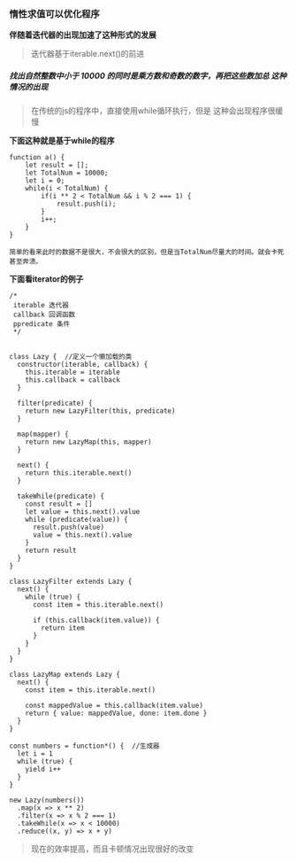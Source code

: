 ###  惰性求值可以优化程序

**伴随着迭代器的出现加速了这种形式的发展**

> 迭代器基于iterable.next()的前进

##### 找出自然整数中小于 10000 的同时是乘方数和奇数的数字，再把这些数加总  这种情况的出现

> 在传统的js的程序中，直接使用while循环执行，但是 这种会出现程序很缓慢

**下面这种就是基于while的程序**

```
function a() {
	let result = [];
	let TotalNum = 10000;
	let i = 0;
	while(i < TotalNum) {
		if(i ** 2 < TotalNum && i % 2 === 1) {
			result.push(i);
		}
		i++;
	}
}

简单的看来此时的数据不是很大，不会很大的区别，但是当TotalNum尽量大的时间。就会卡死甚至奔溃。
```


**下面看iterator的例子**

```
/*
 iterable 迭代器
 callback 回调函数
 ppredicate 条件 
 */


class Lazy {  //定义一个懒加载的类
  constructor(iterable, callback) {
    this.iterable = iterable
    this.callback = callback
  }

  filter(predicate) {
    return new LazyFilter(this, predicate)
  }

  map(mapper) {
    return new LazyMap(this, mapper)
  }

  next() {
    return this.iterable.next()
  }

  takeWhile(predicate) {
    const result = []
    let value = this.next().value
    while (predicate(value)) {
      result.push(value)
      value = this.next().value
    }
    return result
  }
}

class LazyFilter extends Lazy {
  next() {
    while (true) {
      const item = this.iterable.next()

      if (this.callback(item.value)) {
        return item
      }
    }
  }
}

class LazyMap extends Lazy {
  next() {
    const item = this.iterable.next()

    const mappedValue = this.callback(item.value)
    return { value: mappedValue, done: item.done }
  }
}

const numbers = function*() {  //生成器
  let i = 1
  while (true) {
    yield i++
  }
}

new Lazy(numbers())
  .map(x => x ** 2)
  .filter(x => x % 2 === 1)
  .takeWhile(x => x < 10000)
  .reduce((x, y) => x + y)
```

> 现在的效率提高，而且卡顿情况出现很好的改变